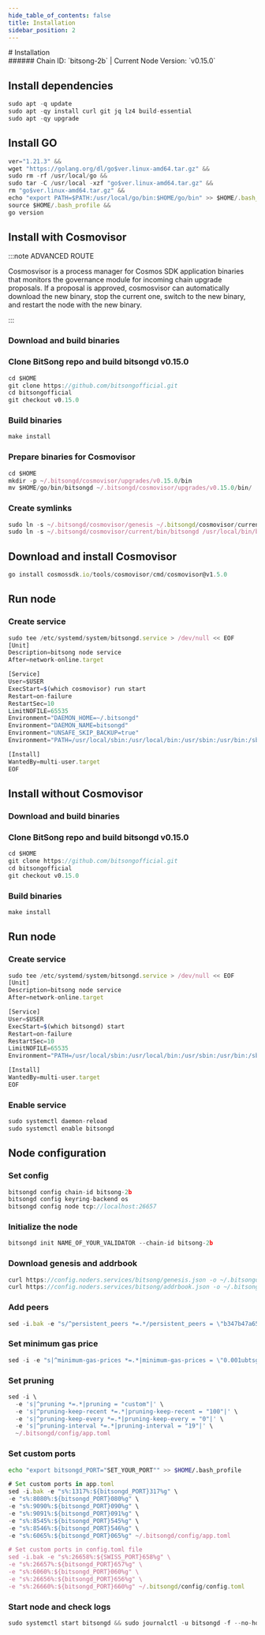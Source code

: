 ```yaml
---
hide_table_of_contents: false
title: Installation
sidebar_position: 2
---
```


<div class="h1-with-icon icon-bitsong">
# Installation
</div>
###### Chain ID: `bitsong-2b` | Current Node Version: `v0.15.0`

## Install dependencies

```js
sudo apt -q update
sudo apt -qy install curl git jq lz4 build-essential
sudo apt -qy upgrade
```

## Install GO
```js
ver="1.21.3" &&
wget "https://golang.org/dl/go$ver.linux-amd64.tar.gz" &&
sudo rm -rf /usr/local/go &&
sudo tar -C /usr/local -xzf "go$ver.linux-amd64.tar.gz" &&
rm "go$ver.linux-amd64.tar.gz" &&
echo "export PATH=$PATH:/usr/local/go/bin:$HOME/go/bin" >> $HOME/.bash_profile &&
source $HOME/.bash_profile &&
go version
```

## Install with Cosmovisor
:::note ADVANCED ROUTE

Cosmosvisor is a process manager for Cosmos SDK application binaries that monitors the governance module for incoming chain upgrade proposals. If a proposal is approved, cosmosvisor can automatically download the new binary, stop the current one, switch to the new binary, and restart the node with the new binary.

:::
### Download and build binaries
### Clone BitSong repo and build bitsongd v0.15.0
```js
cd $HOME
git clone https://github.com/bitsongofficial.git
cd bitsongofficial
git checkout v0.15.0
```

### Build binaries
```js
make install
```
### Prepare binaries for Cosmovisor
```js
cd $HOME
mkdir -p ~/.bitsongd/cosmovisor/upgrades/v0.15.0/bin
mv $HOME/go/bin/bitsongd ~/.bitsongd/cosmovisor/upgrades/v0.15.0/bin/
```

### Create symlinks
```js
sudo ln -s ~/.bitsongd/cosmovisor/genesis ~/.bitsongd/cosmovisor/current -f
sudo ln -s ~/.bitsongd/cosmovisor/current/bin/bitsongd /usr/local/bin/bitsongd -f
```

## Download and install Cosmovisor
```js
go install cosmossdk.io/tools/cosmovisor/cmd/cosmovisor@v1.5.0
```

## Run node
### Create service
```js
sudo tee /etc/systemd/system/bitsongd.service > /dev/null << EOF
[Unit]
Description=bitsong node service
After=network-online.target

[Service]
User=$USER
ExecStart=$(which cosmovisor) run start
Restart=on-failure
RestartSec=10
LimitNOFILE=65535
Environment="DAEMON_HOME=~/.bitsongd"
Environment="DAEMON_NAME=bitsongd"
Environment="UNSAFE_SKIP_BACKUP=true"
Environment="PATH=/usr/local/sbin:/usr/local/bin:/usr/sbin:/usr/bin:/sbin:/bin:/usr/games:/usr/local/games:/snap/bin:~/.bitsongd/cosmovisor/current/bin"

[Install]
WantedBy=multi-user.target
EOF
```

## Install without Cosmovisor

### Download and build binaries
### Clone BitSong repo and build bitsongd v0.15.0
```js
cd $HOME
git clone https://github.com/bitsongofficial.git
cd bitsongofficial
git checkout v0.15.0
```

### Build binaries
```js
make install
```

## Run node
### Create service
```js
sudo tee /etc/systemd/system/bitsongd.service > /dev/null << EOF
[Unit]
Description=bitsong node service
After=network-online.target

[Service]
User=$USER
ExecStart=$(which bitsongd) start
Restart=on-failure
RestartSec=10
LimitNOFILE=65535
Environment="PATH=/usr/local/sbin:/usr/local/bin:/usr/sbin:/usr/bin:/sbin:/bin:/usr/games:/usr/local/games:/snap/bin"

[Install]
WantedBy=multi-user.target
EOF
```

### Enable service
```js
sudo systemctl daemon-reload
sudo systemctl enable bitsongd
```

## Node configuration
### Set config
```js
bitsongd config chain-id bitsong-2b
bitsongd config keyring-backend os
bitsongd config node tcp://localhost:26657
```

### Initialize the node
```js
bitsongd init NAME_OF_YOUR_VALIDATOR --chain-id bitsong-2b
```

### Download genesis and addrbook
```js
curl https://config.noders.services/bitsong/genesis.json -o ~/.bitsongd/config/genesis.json
curl https://config.noders.services/bitsong/addrbook.json -o ~/.bitsongd/config/addrbook.json
```
### Add peers
```js
sed -i.bak -e "s/^persistent_peers *=.*/persistent_peers = \"b347b47a650981b2e12782e92cf26ba8aa0148c9@bitsong-rpc.noders.services:20656\"/" ~/.bitsongd/config/config.toml
```

### Set minimum gas price
```js
sed -i -e "s|^minimum-gas-prices *=.*|minimum-gas-prices = \"0.001ubtsg\"|" ~/.bitsongd/config/app.toml
```
### Set pruning
```js
sed -i \
  -e 's|^pruning *=.*|pruning = "custom"|' \
  -e 's|^pruning-keep-recent *=.*|pruning-keep-recent = "100"|' \
  -e 's|^pruning-keep-every *=.*|pruning-keep-every = "0"|' \
  -e 's|^pruning-interval *=.*|pruning-interval = "19"|' \
  ~/.bitsongd/config/app.toml
```

### Set custom ports

```bash
echo "export bitsongd_PORT="SET_YOUR_PORT"" >> $HOME/.bash_profile
```

```js
# Set custom ports in app.toml
sed -i.bak -e "s%:1317%:${bitsongd_PORT}317%g" \
-e "s%:8080%:${bitsongd_PORT}080%g" \
-e "s%:9090%:${bitsongd_PORT}090%g" \
-e "s%:9091%:${bitsongd_PORT}091%g" \
-e "s%:8545%:${bitsongd_PORT}545%g" \
-e "s%:8546%:${bitsongd_PORT}546%g" \
-e "s%:6065%:${bitsongd_PORT}065%g" ~/.bitsongd/config/app.toml

# Set custom ports in config.toml file
sed -i.bak -e "s%:26658%:${SWISS_PORT}658%g" \
-e "s%:26657%:${bitsongd_PORT}657%g" \
-e "s%:6060%:${bitsongd_PORT}060%g" \
-e "s%:26656%:${bitsongd_PORT}656%g" \
-e "s%:26660%:${bitsongd_PORT}660%g" ~/.bitsongd/config/config.toml
```

### Start node and check logs
```js
sudo systemctl start bitsongd && sudo journalctl -u bitsongd -f --no-hostname -o cat
```
